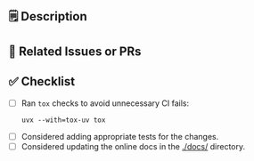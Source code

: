 ## 🗒️ Description
<!-- Brief description of the changes introduced by this PR -->

## 🔗 Related Issues or PRs
<!-- Reference any related issues using the GitHub issue number (e.g., Closes #123). Default is N/A. -->

## ✅ Checklist
<!-- Please check off all required items. For those that don't apply remove them accordingly. -->

- [ ] Ran `tox` checks to avoid unnecessary CI fails:
    ```console
    uvx --with=tox-uv tox
    ```
- [ ] Considered adding appropriate tests for the changes.
- [ ] Considered updating the online docs in the [./docs/](/leanEthereum/leanSpec/tree/main/docs/) directory.
